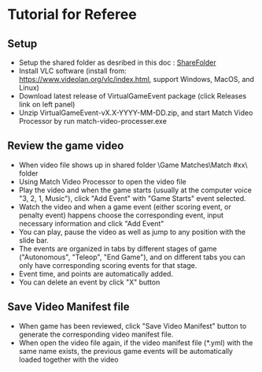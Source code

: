 # Tutorial for Referee #
## Setup ##
- Setup the shared folder as desribed in this doc : [ShareFolder](./ShareFolder.md)
- Install VLC software (install from: https://www.videolan.org/vlc/index.html, support Windows, MacOS, and Linux)
- Download latest release of VirtualGameEvent package (click Releases link on left panel)
- Unzip VirtualGameEvent-vX.X-YYYY-MM-DD.zip, and start Match Video Processor by run match-video-processer.exe
## Review the game video ##
- When video file shows up in shared folder \Game Matches\Match #xx\ folder
- Using Match Video Processor to open the video file
- Play the video and when the game starts (usually at the computer voice "3, 2, 1, Music"), click "Add Event" with "Game Starts" event selected.
- Watch the video and when a game event (either scoring event, or penalty event) happens choose the corresponding event, input necessary information and click "Add Event"
- You can play, pause the video as well as jump to any position with the slide bar. 
- The events are organized in tabs by different stages of game ("Autonomous", "Teleop", "End Game"), and on different tabs you can only have corresponding scoring events for that stage.
- Event time, and points are automatically added. 
- You can delete an event by click "X" button
## Save Video Manifest file ##
- When game has been reviewed, click "Save Video Manifest" button to generate the corresponding video manifest file.
- When open the video file again, if the video manifest file (*.yml) with the same name exists, the previous game events will be automatically loaded together with the video


